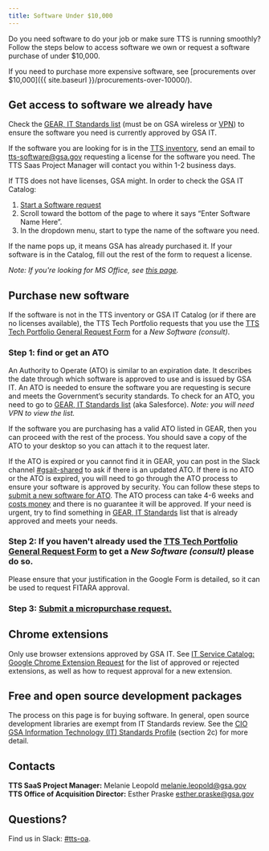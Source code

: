 ```yaml
---
title: Software Under $10,000
---
```


Do you need software to do your job or make sure TTS is running smoothly? Follow the steps below to access software we own or request a software purchase of under $10,000.

If you need to purchase more expensive software, see [procurements over $10,000]({{ site.baseurl }}/procurements-over-10000/).

## Get access to software we already have

Check the [GEAR, IT Standards list](https://ea.gsa.gov/#!/applications) (must be on GSA wireless or [VPN]({{site.baseurl}}/virtual-desktop)) to ensure the software you need is currently approved by GSA IT.

If the software you are looking for is in the [TTS inventory](https://docs.google.com/spreadsheets/d/12pfcEIEXaJTjIKex-3wnI89erIvgKf9B_XpGkDl6qsM/edit#gid=0), send an email to [tts-software@gsa.gov](mailto:tts-software@gsa.gov) requesting a license for the software you need. The TTS Saas Project Manager will contact you within 1-2 business days.

If TTS does not have licenses, GSA might. In order to check the GSA IT Catalog:

1. [Start a Software request](https://gsa.servicenowservices.com/sp/?id=sc_cat_item&sys_id=1bfdfdca78d3a400ce3ddff91a64940b)
1. Scroll toward the bottom of the page to where it says “Enter Software Name Here”.
1. In the dropdown menu, start to type the name of the software you need.

If the name pops up, it means GSA has already purchased it. If your software is in the Catalog, fill out the rest of the form to request a license.

_Note: If you're looking for MS Office, see [this page]({{site.baseurl}}/office/)._

## Purchase new software

If the software is not in the TTS inventory or GSA IT Catalog (or if there are no licenses available), the TTS Tech Portfolio requests that you use the [TTS Tech Portfolio General Request Form](https://forms.gle/wPrCXJqDgaksXRwV8) for a _New Software (consult)_.

### Step 1: find or get an ATO

An Authority to Operate (ATO) is similar to an expiration date. It describes the date through which software is approved to use and is issued by GSA IT. An ATO is needed to ensure the software you are requesting is secure and meets the Government’s security standards. To check for an ATO, you need to go to [GEAR, IT Standards list](https://ea.gsa.gov/#!/itstandards) (aka Salesforce). _Note: you will need VPN to view the list._

If the software you are purchasing has a valid ATO listed in GEAR, then you can proceed with the rest of the process. You should save a copy of the ATO to your desktop so you can attach it to the request later.

If the ATO is expired or you cannot find it in GEAR, you can post in the Slack channel [#gsait-shared](https://gsa-tts.slack.com/messages/gsait-shared/) to ask if there is an updated ATO. If there is no ATO or the ATO is expired, you will need to go through the ATO process to ensure your software is approved by security. You can follow these steps to [submit a new software for ATO](https://insite.gsa.gov/topics/information-technology/do-it-yourself-self-help/software-and-applications/software-downloads-and-requests/it-standards). The ATO process can take 4-6 weeks and [costs money](https://docs.google.com/spreadsheets/d/1PokRIGaGl04sxMxEHGwMIRaJDx4OPEXpJ7g69ekDdz8/edit#gid=1451563242z) and there is no guarantee it will be approved. If your need is urgent, try to find something in [GEAR, IT Standards](https://ea.gsa.gov/#!/itstandards) list that is already approved and meets your needs.

### Step 2: If you haven't already used the [TTS Tech Portfolio General Request Form](https://forms.gle/wPrCXJqDgaksXRwV8) to get a _New Software (consult)_ please do so.

Please ensure that your justification in the Google Form is detailed, so it can be used to request FITARA approval.

### Step 3: [Submit a micropurchase request.]({{site.baseurl}}/purchase-requests/)

## Chrome extensions

Only use browser extensions approved by GSA IT. See [IT Service Catalog: Google Chrome Extension Request](https://insite.gsa.gov/topics/information-technology/assistance-and-help-desks/service-catalog/it-service-catalog-google-chrome-extension-request?term=google%20extensions) for the list of approved or rejected extensions, as well as how to request approval for a new extension.

## Free and open source development packages

The process on this page is for buying software. In general, open source development libraries are exempt from IT Standards review. See the [CIO GSA Information Technology (IT) Standards Profile](<https://www.gsa.gov/directive/gsa-information-technology-(it)-standards-profile>) (section 2c) for more detail.

## Contacts

**TTS SaaS Project Manager:** Melanie Leopold [melanie.leopold@gsa.gov](mailto:melanie.leopold@gsa.gov)
**TTS Office of Acquisition Director:** Esther Praske [esther.praske@gsa.gov](mailto:esther.praske@gsa.gov)

## Questions?

Find us in Slack: [#tts-oa](https://gsa-tts.slack.com/messages/tts-oa/).
